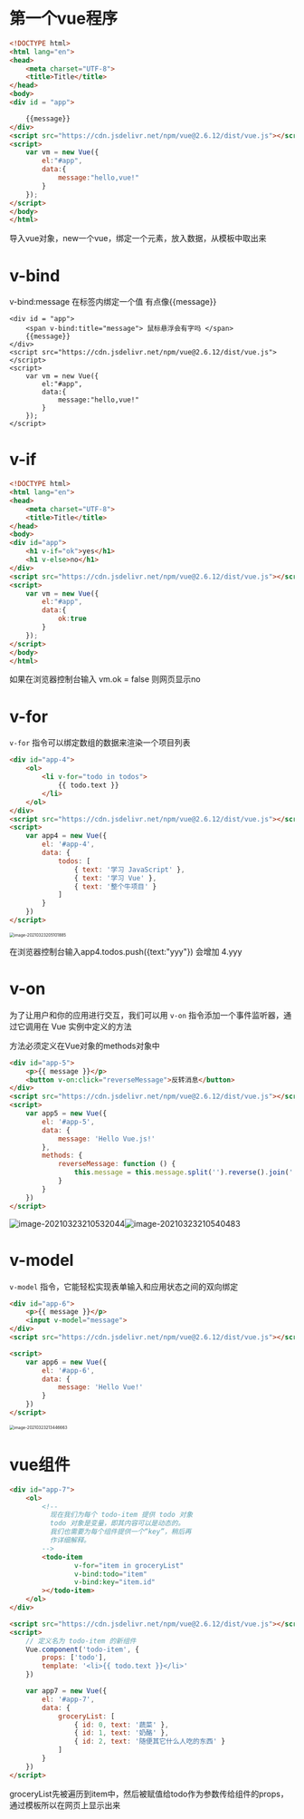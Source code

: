 # 第一个vue程序

```html
<!DOCTYPE html>
<html lang="en">
<head>
    <meta charset="UTF-8">
    <title>Title</title>
</head>
<body>
<div id = "app">

    {{message}}
</div>
<script src="https://cdn.jsdelivr.net/npm/vue@2.6.12/dist/vue.js"></script>
<script>
    var vm = new Vue({
        el:"#app",
        data:{
            message:"hello,vue!"
        }
    });
</script>
</body>
</html>
```

导入vue对象，new一个vue，绑定一个元素，放入数据，从模板中取出来

# v-bind

v-bind:message 在标签内绑定一个值  有点像{{message}}

```
<div id = "app">
    <span v-bind:title="message"> 鼠标悬浮会有字吗 </span>
    {{message}}
</div>
<script src="https://cdn.jsdelivr.net/npm/vue@2.6.12/dist/vue.js"></script>
<script>
    var vm = new Vue({
        el:"#app",
        data:{
            message:"hello,vue!"
        }
    });
</script>
```

# v-if

```html
<!DOCTYPE html>
<html lang="en">
<head>
    <meta charset="UTF-8">
    <title>Title</title>
</head>
<body>
<div id="app">
    <h1 v-if="ok">yes</h1>
    <h1 v-else>no</h1>
</div>
<script src="https://cdn.jsdelivr.net/npm/vue@2.6.12/dist/vue.js"></script>
<script>
    var vm = new Vue({
        el:"#app",
        data:{
            ok:true
        }
    });
</script>
</body>
</html>
```

如果在浏览器控制台输入 vm.ok = false 则网页显示no

# v-for

`v-for` 指令可以绑定数组的数据来渲染一个项目列表

```html
<div id="app-4">
    <ol>
        <li v-for="todo in todos">
            {{ todo.text }}
        </li>
    </ol>
</div>
<script src="https://cdn.jsdelivr.net/npm/vue@2.6.12/dist/vue.js"></script>
<script>
    var app4 = new Vue({
        el: '#app-4',
        data: {
            todos: [
                { text: '学习 JavaScript' },
                { text: '学习 Vue' },
                { text: '整个牛项目' }
            ]
        }
    })
</script>
```

<img src="C:\Users\yyy\AppData\Roaming\Typora\typora-user-images\image-20210323205101885.png" alt="image-20210323205101885" style="zoom:50%;" />

在浏览器控制台输入app4.todos.push({text:"yyy"})  会增加  4.yyy

# v-on

为了让用户和你的应用进行交互，我们可以用 `v-on` 指令添加一个事件监听器，通过它调用在 Vue 实例中定义的方法

方法必须定义在Vue对象的methods对象中

```html
<div id="app-5">
    <p>{{ message }}</p>
    <button v-on:click="reverseMessage">反转消息</button>
</div>
<script src="https://cdn.jsdelivr.net/npm/vue@2.6.12/dist/vue.js"></script>
<script>
    var app5 = new Vue({
        el: '#app-5',
        data: {
            message: 'Hello Vue.js!'
        },
        methods: {
            reverseMessage: function () {
                this.message = this.message.split('').reverse().join('')
            }
        }
    })
</script>
```

![image-20210323210532044](C:\Users\yyy\AppData\Roaming\Typora\typora-user-images\image-20210323210532044.png)![image-20210323210540483](C:\Users\yyy\AppData\Roaming\Typora\typora-user-images\image-20210323210540483.png)

# v-model

`v-model` 指令，它能轻松实现表单输入和应用状态之间的双向绑定

```html
<div id="app-6">
    <p>{{ message }}</p>
    <input v-model="message">
</div>
<script src="https://cdn.jsdelivr.net/npm/vue@2.6.12/dist/vue.js"></script>

<script>
    var app6 = new Vue({
        el: '#app-6',
        data: {
            message: 'Hello Vue!'
        }
    })
</script>
```

<img src="C:\Users\yyy\AppData\Roaming\Typora\typora-user-images\image-20210323213446663.png" alt="image-20210323213446663" style="zoom:50%;" />

# vue组件

```html
<div id="app-7">
    <ol>
        <!--
          现在我们为每个 todo-item 提供 todo 对象
          todo 对象是变量，即其内容可以是动态的。
          我们也需要为每个组件提供一个“key”，稍后再
          作详细解释。
        -->
        <todo-item
                v-for="item in groceryList"
                v-bind:todo="item"
                v-bind:key="item.id"
        ></todo-item>
    </ol>
</div>

<script src="https://cdn.jsdelivr.net/npm/vue@2.6.12/dist/vue.js"></script>
<script>
    // 定义名为 todo-item 的新组件
    Vue.component('todo-item', {
        props: ['todo'],
        template: '<li>{{ todo.text }}</li>'
    })

    var app7 = new Vue({
        el: '#app-7',
        data: {
            groceryList: [
                { id: 0, text: '蔬菜' },
                { id: 1, text: '奶酪' },
                { id: 2, text: '随便其它什么人吃的东西' }
            ]
        }
    })
</script>
```

groceryList先被遍历到item中，然后被赋值给todo作为参数传给组件的props，通过模板所以在网页上显示出来